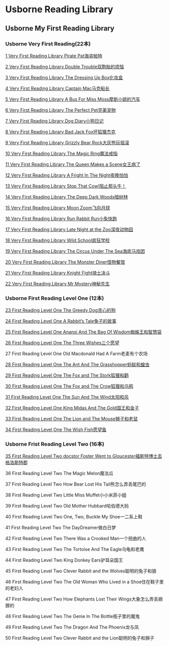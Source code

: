# Usborne Reading Library

## Usborne My First Reading Library

### **Usborne Very First Reading(22本)**

[1 Very First Reading Library Pirate Pat海盗帕特](docs/1_PiratePat.md)

[2 Very First Reading Library Double Trouble双胞胎的烦恼](docs/2_DoubleTrouble.md)

[3 Very First Reading Library The Dressing Up Box化妆盒](docs/3_TheDressing-UpBox.md)

[4 Very First Reading Library Captain Mac马克船长](docs/4_CaptainMac.md)

[5 Very First Reading Library A Bus For Miss Moss摩斯小姐的汽车](docs/5_ABusForMissMoss.md)

[6 Very First Reading Library The Perfect Pet完美宠物](docs/6_ThePerfectPet.md)

[7 Very First Reading Library Dog Diary小狗日记](docs/7_DogDiary.md)

[8 Very First Reading Library Bad Jack Fox坏狐狸杰克](docs/8_BadJackFox.md)

[9 Very First Reading Library Grizzly Bear Rock大灰熊玩摇滚](docs/9_GrizzlyBearRock.md)

[10 Very First Reading Library The Magic Ring魔法戒指](docs/10_TheMagicRing.md)

[11 Very First Reading Library The Queen Makes a Scene女王病了](docs/11_TheQueenMakesaScene.md)

[12 Very First Reading Library A Fright In The Night夜晚怕怕](docs/12_AFrightintheNight.md)

[13 Very First Reading Library Stop That Cow!阻止那头牛！](docs/13_StopthatCow.md)

[14 Very First Reading Library The Deep Dark Woods暗树林](docs/14_TheDeepDarkWoods.md)

[15 Very First Reading Library Moon Zoom飞向月球](docs/15_MoonZoom.md)

[16 Very First Reading Library Run Rabbit Run小兔快跑](docs/16_RunRabbitRun.md)

[17 Very First Reading Library Late Night at the Zoo深夜动物园](docs/17_LateNightAtTheZoo.md)

[18 Very First Reading Library Wild School疯狂学校](docs/18_WildSchool.md)

[19 Very First Reading Library The Circus Under The Sea海底马戏团](docs/19_TheCircusUnderTheSea.md)

[20 Very First Reading Library The Monster Diner怪物餐馆](docs/20_TheMonsterDiner.md)

[21 Very First Reading Library Knight Fight骑士决斗](docs/21_KnightFight.md)

[22 Very First Reading Library Mr Mystery神秘先生](docs/22_MrMystery.md)

### **Usborne First Reading Level One (12本)**

[23 First Reading Level One The Greedy Dog贪心的狗](docs/23_TheGreedyDog.md)

[24 First Reading Level One A Rabbit’s Tale兔子的故事](docs/24_TheRabbit'sTale.md)

[25 First Reading Level One Anansi And The Bag Of Wisdom蜘蛛王和智慧袋](docs/25_AnansiAndTheBagOfWisdom.md)

[26 First Reading Level One The Three Wishes三个愿望](docs/26_TheThreeWishes.md)

27 First Reading Level One Old Macdonald Had A Farm老麦有个农场

[28 First Reading Level One The Ant And The Grasshopper蚂蚁和蝗虫](docs/28_TheAntAndTheGrasshopper.md)

[29 First Reading Level One The Fox and The Stork狐狸和鹳](docs/29_TheFoxAndTheStork.md)

[30 First Reading Level One The Fox and The Crow狐狸和乌鸦](docs/30_TheFoxAndTheCrow.md)

[31 First Reading Level One The Sun And The Wind太阳和风](docs/31_TheSunAndTheWind.md)

[32 First Reading Level One King Midas And The Gold国王和金子](docs/32_KingMidasandtheGold.md)

[33 First Reading Level One The Lion and The Mouse狮子和老鼠](docs/33_TheLionandTheMouse.md)

[34 First Reading Level One The Wish Fish愿望鱼](docs/34_TheWishFish.md)

### **Usborne Frist Reading Level Two (16本)**

[35 First Reading Level Two docstor Foster Went to Gloucester福斯特博士去格洛斯特郡](docs/35_docstorFosterWenttoGloucester.md)

36 First Reading Level Two The Magic Melon魔法瓜

37 First Reading Level Two How Bear Lost His Tail熊怎么弄丢尾巴的

38 First Reading Level Two Little Miss Muffet小小米菲小姐

39 First Reading Level Two Old Mother Hubbard哈伯德大妈

40 First Reading Level Two One, Two, Buckle My Shoe一二系上鞋

41 First Reading Level Two The DayDreamer做白日梦

42 First Reading Level Two There Was a Crooked Man一个扭曲的人

43 First Reading Level Two The Tortoise And The Eagle乌龟和老鹰

44 First Reading Level Two King Donkey Ears驴耳朵国王

45 First Reading Level Two Clever Rabbit and the Wolves聪明的兔子和狼

46 First Reading Level Two The Old Woman Who Lived in a Shoe住在鞋子里的老妇人

47 First Reading Level Two How Elephants Lost Their Wings大象怎么弄丢翅膀的

48 First Reading Level Two The Genie In The Bottle瓶子里的魔鬼

49 First Reading Level Two The Dragon And The Phoenix龙与凤

50 First Reading Level Two Clever Rabbit and the Lion聪明的兔子和狮子



